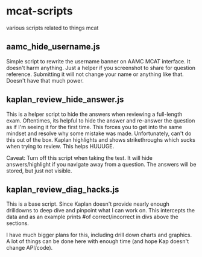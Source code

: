 # mcat-scripts
various scripts related to things mcat

## aamc\_hide\_username.js

Simple script to rewrite the username banner on AAMC MCAT interface.
It doesn't harm anything. Just a helper if you screenshot to share for question reference.
Submitting it will not change your name or anything like that. Doesn't have that much power.

## kaplan\_review\_hide\_answer.js

This is a helper script to hide the answers when reviewing a full-length exam.
Oftentimes, its helpful to hide the answer and re-answer the question as if
I'm seeing it for the first time. This forces you to get into the same mindset
and resolve why some mistake was made.
Unfortunately, can't do this out of the box. Kaplan highlights and shows strikethroughs
which sucks when trying to review.
This helps HUUUGE.

Caveat: Turn off this script when taking the test. It will hide answers/highlight 
if you navigate away from a question. The answers will be stored, but just not visible.

## kaplan\_review\_diag\_hacks.js

This is a base script. Since Kaplan doesn't provide nearly enough drilldowns
to deep dive and pinpoint what I can work on. This intercepts the data and 
as an example prints #of correct/incorrect in divs above the sections.

I have much bigger plans for this, including drill down charts and graphics.
A lot of things can be done here with enough time (and hope Kap doesn't change API/code).



